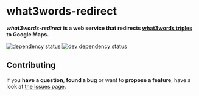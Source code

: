 # what3words-redirect

***what3words-redirect* is a web service that redirects [what3words triples](http://what3words-redirect.com/de/infos/) to Google Maps.**

[![dependency status](https://img.shields.io/david/derhuerst/what3words-redirect.svg)](https://david-dm.org/derhuerst/what3words-redirect#info=dependencies)
[![dev dependency status](https://img.shields.io/david/dev/derhuerst/what3words-redirect.svg)](https://david-dm.org/derhuerst/what3words-redirect#info=devDependencies)



## Contributing

If you **have a question**, **found a bug** or want to **propose a feature**, have a look at [the issues page](https://github.com/derhuerst/what3words-redirect/issues).
